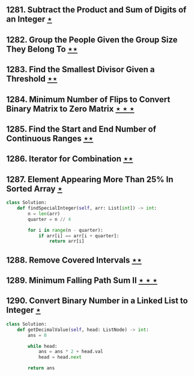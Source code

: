 ## 1281. Subtract the Product and Sum of Digits of an Integer [$\star$](https://leetcode.com/problems/subtract-the-product-and-sum-of-digits-of-an-integer)

## 1282. Group the People Given the Group Size They Belong To [$\star\star$](https://leetcode.com/problems/group-the-people-given-the-group-size-they-belong-to)

## 1283. Find the Smallest Divisor Given a Threshold [$\star\star$](https://leetcode.com/problems/find-the-smallest-divisor-given-a-threshold)

## 1284. Minimum Number of Flips to Convert Binary Matrix to Zero Matrix [$\star\star\star$](https://leetcode.com/problems/minimum-number-of-flips-to-convert-binary-matrix-to-zero-matrix)

## 1285. Find the Start and End Number of Continuous Ranges [$\star\star$](https://leetcode.com/problems/find-the-start-and-end-number-of-continuous-ranges)

## 1286. Iterator for Combination [$\star\star$](https://leetcode.com/problems/iterator-for-combination)

## 1287. Element Appearing More Than 25% In Sorted Array [$\star$](https://leetcode.com/problems/element-appearing-more-than-25-in-sorted-array)

```python
class Solution:
    def findSpecialInteger(self, arr: List[int]) -> int:
        n = len(arr)
        quarter = n // 4

        for i in range(n - quarter):
            if arr[i] == arr[i + quarter]:
                return arr[i]
```

## 1288. Remove Covered Intervals [$\star\star$](https://leetcode.com/problems/remove-covered-intervals)

## 1289. Minimum Falling Path Sum II [$\star\star\star$](https://leetcode.com/problems/minimum-falling-path-sum-ii)

## 1290. Convert Binary Number in a Linked List to Integer [$\star$](https://leetcode.com/problems/convert-binary-number-in-a-linked-list-to-integer)

```python
class Solution:
    def getDecimalValue(self, head: ListNode) -> int:
        ans = 0

        while head:
            ans = ans * 2 + head.val
            head = head.next

        return ans
```
